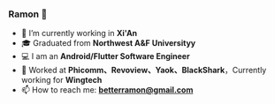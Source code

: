 ### Ramon 👋

- 🔭 I’m currently working in **Xi'An**
- 🎓 Graduated from **Northwest A&F Universityy**
- 💻 I am an **Android/Flutter Software Engineer**
- 🧑 Worked at  **Phicomm、Revoview、Yaok、BlackShark**，Currently working for **Wingtech**
- 📫 How to reach me: **betterramon@gmail.com**

